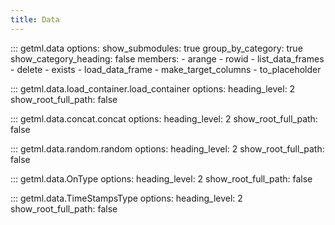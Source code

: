 ```yaml
---
title: Data
---
```


::: getml.data
    options:
      show_submodules: true
      group_by_category: true
      show_category_heading: false
      members:
       - arange
       - rowid
       - list_data_frames
       - delete
       - exists
       - load_data_frame
       - make_target_columns
       - to_placeholder


::: getml.data.load_container.load_container
    options:
      heading_level: 2
      show_root_full_path: false

::: getml.data.concat.concat
    options:
      heading_level: 2
      show_root_full_path: false

::: getml.data.random.random
    options:
      heading_level: 2
      show_root_full_path: false

::: getml.data.OnType
    options:
      heading_level: 2
      show_root_full_path: false
      
::: getml.data.TimeStampsType
    options:
      heading_level: 2
      show_root_full_path: false